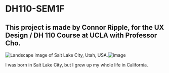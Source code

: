 # DH110-SEM1F
## This project is made by Connor Ripple, for the UX Design / DH 110 Course at UCLA with Professor Cho.

![Landscape image of Salt Lake City, Utah, USA.](url)![image](https://cdn.britannica.com/69/95669-050-3ECCFE19/Salt-Lake-City-Utah.jpg)

I was born in Salt Lake City, but I grew up my whole life in California. 
